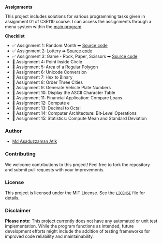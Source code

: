 
**Assignments**

This project includes solutions for various programming tasks given in assignment 01 of CSE110 course. I can access the assignments through a menu system within the [main program](./app/src/main/java/academic/cse110/assignment01/App.java).

**Checklist**

- ✅ Assignment 1: Random Month ➡ [Source code](./app/src/main/java/academic/cse110/assignment01/assignments/T01_RandomMonth.java)
- ✅ Assignment 2: Lottery ➡ [Source code](.app/src/main/java/academic/cse110/assignment01/assignments/T02_Lottery.java)
- ✅ Assignment 3: Game - Rock, Paper, Scissors ➡ [Source code](./app/src/main/java/academic/cse110/assignment01/assignments/T03_GameRockPaperScissors.java)
- 🚧 Assignment 4: Point Inside Circle
- 🚧 Assignment 5: Area of a Regular Polygon
- 🚧 Assignment 6: Unicode Conversion
- 🚧 Assignment 7: Hex to Binary
- 🚧 Assignment 8: Order Three Cities
- 🚧 Assignment 9: Generate Vehicle Plate Numbers
- 🚧 Assignment 10: Display the ASCII Character Table
- 🚧 Assignment 11: Financial Application: Compare Loans
- 🚧 Assignment 12: Compute e
- 🚧 Assignment 13: Decimal to Octal
- 🚧 Assignment 14: Computer Architecture: Bit-Level Operations
- 🚧 Assignment 15: Statistics: Compute Mean and Standard Deviation

### Author

* [Md Asaduzzaman Atik](https://www.github.com/mrasadatik)

### Contributing

We welcome contributions to this project! Feel free to fork the repository and submit pull requests with your improvements.

### License

This project is licensed under the MIT License. See the [`LICENSE`](/LICENSE) file for details.

### Disclaimer

**Please note:** This project currently does not have any automated or unit test implementation. While the program functions as intended, future development efforts might include the addition of testing frameworks for improved code reliability and maintainability.
